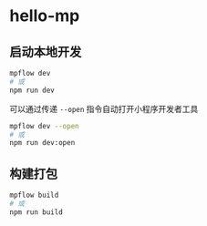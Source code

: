 # hello-mp

## 启动本地开发
```bash
mpflow dev
# 或
npm run dev
```

可以通过传递 `--open` 指令自动打开小程序开发者工具
```bash
mpflow dev --open
# 或
npm run dev:open
```

## 构建打包
```bash
mpflow build
# 或
npm run build
```
